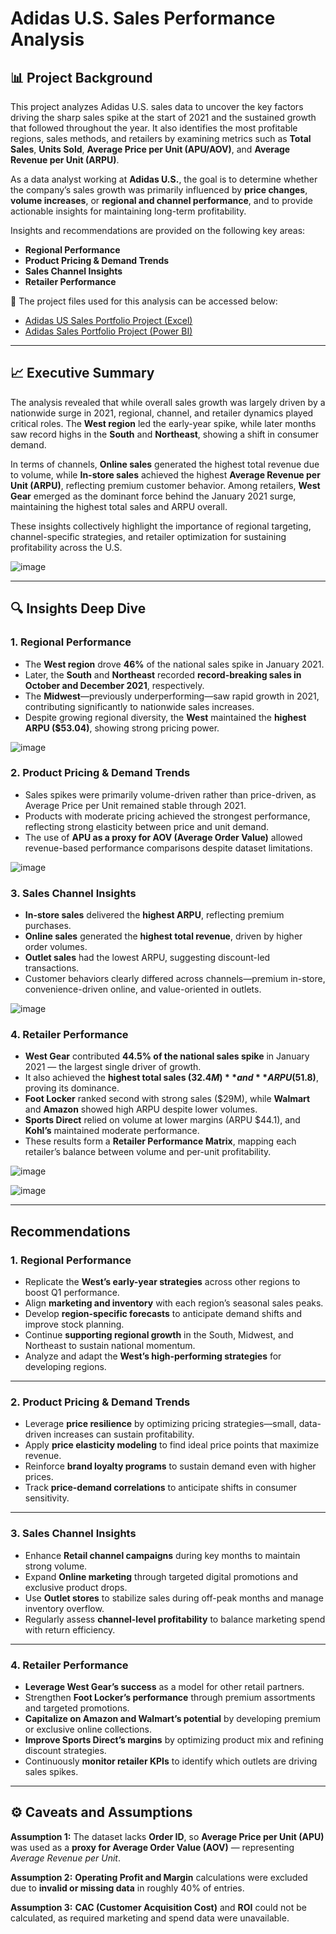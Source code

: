 # Adidas U.S. Sales Performance Analysis

## 📊 Project Background

This project analyzes Adidas U.S. sales data to uncover the key factors driving the sharp sales spike at the start of 2021 and the sustained growth that followed throughout the year. It also identifies the most profitable regions, sales methods, and retailers by examining metrics such as **Total Sales**, **Units Sold**, **Average Price per Unit (APU/AOV)**, and **Average Revenue per Unit (ARPU)**.

As a data analyst working at **Adidas U.S.**, the goal is to determine whether the company’s sales growth was primarily influenced by **price changes**, **volume increases**, or **regional and channel performance**, and to provide actionable insights for maintaining long-term profitability.

Insights and recommendations are provided on the following key areas:
- **Regional Performance**
- **Product Pricing & Demand Trends**
- **Sales Channel Insights**
- **Retailer Performance**

📂 The project files used for this analysis can be accessed below:

- [Adidas US Sales Portfolio Project (Excel)](https://github.com/longmanx2000/Adidas_Portfolio_Project/blob/main/Adidas%20US%20Sales%20Portfolio%20Project%20(1).xlsx)
- [Adidas Sales Portfolio Project (Power BI)](https://github.com/longmanx2000/Adidas_Portfolio_Project/blob/main/Adidas%20Sales%20Portfolio%20Project.pbix)

---

## 📈 Executive Summary

The analysis revealed that while overall sales growth was largely driven by a nationwide surge in 2021, regional, channel, and retailer dynamics played critical roles. The **West region** led the early-year spike, while later months saw record highs in the **South** and **Northeast**, showing a shift in consumer demand.

In terms of channels, **Online sales** generated the highest total revenue due to volume, while **In-store sales** achieved the highest **Average Revenue per Unit (ARPU)**, reflecting premium customer behavior. Among retailers, **West Gear** emerged as the dominant force behind the January 2021 surge, maintaining the highest total sales and ARPU overall.

These insights collectively highlight the importance of regional targeting, channel-specific strategies, and retailer optimization for sustaining profitability across the U.S. 

![image](https://github.com/user-attachments/assets/ccaf37e7-d488-4aac-ab62-827cd03011df)

---

## 🔍 Insights Deep Dive

### 1. Regional Performance
- The **West region** drove **46%** of the national sales spike in January 2021.
- Later, the **South** and **Northeast** recorded **record-breaking sales in October and December 2021**, respectively.
- The **Midwest**—previously underperforming—saw rapid growth in 2021, contributing significantly to nationwide sales increases.
- Despite growing regional diversity, the **West** maintained the **highest ARPU ($53.04)**, showing strong pricing power.

![image](https://github.com/user-attachments/assets/0cd3b6b4-ba08-4b83-819a-ec2f5be52d39)


### 2. Product Pricing & Demand Trends
- Sales spikes were primarily volume-driven rather than price-driven, as Average Price per Unit remained stable through 2021.
- Products with moderate pricing achieved the strongest performance, reflecting strong elasticity between price and unit demand.
- The use of **APU as a proxy for AOV (Average Order Value)** allowed revenue-based performance comparisons despite dataset limitations.

![image](https://github.com/user-attachments/assets/c7946a0e-b573-4dc1-bac4-de99446bdf54)


### 3. Sales Channel Insights
- **In-store sales** delivered the **highest ARPU**, reflecting premium purchases.
- **Online sales** generated the **highest total revenue**, driven by higher order volumes.
- **Outlet sales** had the lowest ARPU, suggesting discount-led transactions.
- Customer behaviors clearly differed across channels—premium in-store, convenience-driven online, and value-oriented in outlets.

![image](https://github.com/user-attachments/assets/6f097dc9-097e-4d84-b818-5069bf654dc3)


### 4. Retailer Performance
- **West Gear** contributed **44.5% of the national sales spike** in January 2021 — the largest single driver of growth.
- It also achieved the **highest total sales ($32.4M)** and **ARPU ($51.8)**, proving its dominance.
- **Foot Locker** ranked second with strong sales ($29M), while **Walmart** and **Amazon** showed high ARPU despite lower volumes.
- **Sports Direct** relied on volume at lower margins (ARPU $44.1), and **Kohl’s** maintained moderate performance.
- These results form a **Retailer Performance Matrix**, mapping each retailer’s balance between volume and per-unit profitability.

![image](https://github.com/user-attachments/assets/adf58a29-55ab-4824-8335-59bea06aa501)

![image](https://github.com/user-attachments/assets/16fa09de-eecc-4aba-80f2-b8d756ea7677)


---

## Recommendations 
### 1. Regional Performance
- Replicate the **West’s early-year strategies** across other regions to boost Q1 performance.  
- Align **marketing and inventory** with each region’s seasonal sales peaks.  
- Develop **region-specific forecasts** to anticipate demand shifts and improve stock planning.  
- Continue **supporting regional growth** in the South, Midwest, and Northeast to sustain national momentum.  
- Analyze and adapt the **West’s high-performing strategies** for developing regions.  

---

### 2. Product Pricing & Demand Trends
- Leverage **price resilience** by optimizing pricing strategies—small, data-driven increases can sustain profitability.  
- Apply **price elasticity modeling** to find ideal price points that maximize revenue.  
- Reinforce **brand loyalty programs** to sustain demand even with higher prices.  
- Track **price-demand correlations** to anticipate shifts in consumer sensitivity.  

---

### 3. Sales Channel Insights
- Enhance **Retail channel campaigns** during key months to maintain strong volume.  
- Expand **Online marketing** through targeted digital promotions and exclusive product drops.  
- Use **Outlet stores** to stabilize sales during off-peak months and manage inventory overflow.  
- Regularly assess **channel-level profitability** to balance marketing spend with return efficiency.  

---

### 4. Retailer Performance
- **Leverage West Gear’s success** as a model for other retail partners.  
- Strengthen **Foot Locker’s performance** through premium assortments and targeted promotions.  
- **Capitalize on Amazon and Walmart’s potential** by developing premium or exclusive online collections.  
- **Improve Sports Direct’s margins** by optimizing product mix and refining discount strategies.  
- Continuously **monitor retailer KPIs** to identify which outlets are driving sales spikes.  
---

## ⚙️ Caveats and Assumptions

**Assumption 1:** The dataset lacks **Order ID**, so **Average Price per Unit (APU)** was used as a **proxy for Average Order Value (AOV)** — representing *Average Revenue per Unit*.  

**Assumption 2:** **Operating Profit and Margin** calculations were excluded due to **invalid or missing data** in roughly 40% of entries.  

**Assumption 3:** **CAC (Customer Acquisition Cost)** and **ROI** could not be calculated, as required marketing and spend data were unavailable.  
